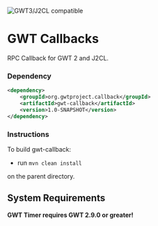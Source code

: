 ![GWT3/J2CL compatible](https://img.shields.io/badge/GWT3/J2CL-compatible-brightgreen.svg)

# GWT Callbacks
RPC Callback for GWT 2 and J2CL.

### Dependency

```xml
<dependency>
    <groupId>org.gwtproject.callback</groupId>
    <artifactId>gwt-callback</artifactId>
    <version>1.0-SNAPSHOT</version>
</dependency>
```

### Instructions
To build gwt-callback:

* run `mvn clean install`

on the parent directory.

## System Requirements

**GWT Timer requires GWT 2.9.0 or greater!**
